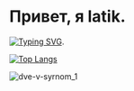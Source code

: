 #  Привет, я latik.

[![Typing SVG](https://readme-typing-svg.herokuapp.com?color=%2336BCF7&lines=Мне+2+в+сырном+пожалуйста)](https://git.io/typing-svg).

[![Top Langs](https://github-readme-stats.vercel.app/api/top-langs/?username=latose&layout=compact)](https://github.com/latose/github-readme-stats)

![dve-v-syrnom_1](https://github.com/Latose/Latose/assets/79221605/af157a77-2492-4010-8a1d-a02928aa60ad)








